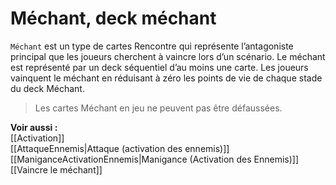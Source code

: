 # Méchant, deck méchant
`Méchant` est un type de cartes Rencontre qui représente l’antagoniste principal que les joueurs cherchent à vaincre lors d’un scénario. 
Le méchant est représenté par un deck séquentiel d’au moins une carte. Les joueurs vainquent le méchant en réduisant à zéro les points de vie de chaque stade du deck Méchant.

>Les cartes Méchant en jeu ne peuvent pas être défaussées. 
 
**Voir aussi :**  
[[Activation]]  
[[AttaqueEnnemis|Attaque (activation des ennemis)]]  
[[ManiganceActivationEnnemis|Manigance (Activation des Ennemis)]]  
[[Vaincre le méchant]]